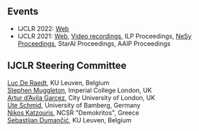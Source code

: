 ## Events

- IJCLR 2022: [Web](https://ijclr22.doc.ic.ac.uk/)
- IJCLR 2021: [Web](http://lr2020.iit.demokritos.gr/), [Video recordings](https://www.youtube.com/playlist?list=PL18_rB75vx1PkjXnkX1jiqNeNnVCbNGIh), ILP Proceedings, [NeSy Proceedings](http://ceur-ws.org/Vol-2986/), StarAI Proceedings, AAIP Proceedings


## IJCLR Steering Committee

[Luc De Raedt](https://people.cs.kuleuven.be/~luc.deraedt/), KU Leuven, Belgium <br>
[Stephen Muggleton](http://wp.doc.ic.ac.uk/shm/), Imperial College London, UK <br>
[Artur d’Avila Garcez](http://www.staff.city.ac.uk/~aag/), City University of London, UK <br>
[Ute Schmid](https://www.uni-bamberg.de/en/cogsys/schmid-ute/), University of Bamberg, Germany <br>
[Nikos Katzouris](https://users.iit.demokritos.gr/~nkatz/), NCSR "Demokritos", Greece <br>
[Sebastijan Dumančić](https://sebdumancic.github.io/), KU Leuven, Belgium <br>

